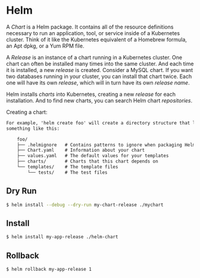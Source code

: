 # Helm

A _Chart_ is a Helm package. It contains all of the resource definitions necessary to run an application, tool, or service inside of a Kubernetes cluster. Think of it like the Kubernetes equivalent of a Homebrew formula, an Apt dpkg, or a Yum RPM file.

A _Release_ is an instance of a chart running in a Kubernetes cluster. One chart can often be installed many times into the same cluster. And each time it is installed, a new _release_ is created. Consider a MySQL chart. If you want two databases running in your cluster, you can install that chart twice. Each one will have its own _release_, which will in turn have its own _release name_.

Helm installs _charts_ into Kubernetes, creating a new _release_ for each installation. And to find new charts, you can search Helm chart _repositories_.

Creating a chart:

```txt
For example, 'helm create foo' will create a directory structure that looks
something like this:

    foo/
    ├── .helmignore   # Contains patterns to ignore when packaging Helm charts.
    ├── Chart.yaml    # Information about your chart
    ├── values.yaml   # The default values for your templates
    ├── charts/       # Charts that this chart depends on
    └── templates/    # The template files
        └── tests/    # The test files
```

## Dry Run
```bash
$ helm install --debug --dry-run my-chart-release ./mychart
```

## Install
```bash
$ helm install my-app-release ./helm-chart
```

## Rollback
```bash
$ helm rollback my-app-release 1
```
